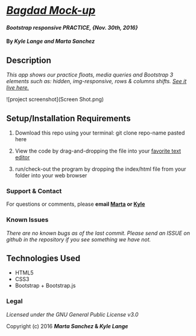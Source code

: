 # _[Bagdad Mock-up](http://www.bagdadmovies.com/)_

#### _Bootstrap responsive PRACTICE, {Nov. 30th, 2016}_

#### By _**Kyle Lange and Marta Sanchez**_

## Description

_This app shows our practice floats, media queries and Bootstrap 3 elements such as: hidden, img-responsive, rows & columns shifts.  [See it live here.](http://kylelange.github.io/bagdad-mock)_


![project screenshot](Screen Shot.png)

## Setup/Installation Requirements

  1. Download this repo using your terminal: git clone repo-name pasted here

  2. View the code by drag-and-dropping the file into your [favorite text editor](https://atom.io)

  3. run/check-out the program by dropping the index/html file from your folder into your web browser


### Support & Contact
For questions or comments, please __email [Marta](sanchez.marta@gmail.com) or [Kyle](baronsintrees@gmail.com)__

### Known Issues
_There are no known bugs as of the last commit. Please send an ISSUE on github in the repository if you see something we have not._

## Technologies Used

* HTML5
* CSS3
* Bootstrap + Bootstrap.js

### Legal
*Licensed under the GNU General Public License v3.0*

Copyright (c) 2016 **_Marta Sanchez_ & _Kyle Lange_**
